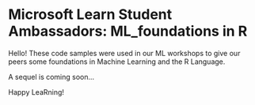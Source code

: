 # Microsoft Learn Student Ambassadors: ML_foundations in R

Hello! These code samples were used in our ML workshops to give our peers some foundations in Machine Learning and the R Language.

A sequel is coming soon...

Happy LeaRning!
 
